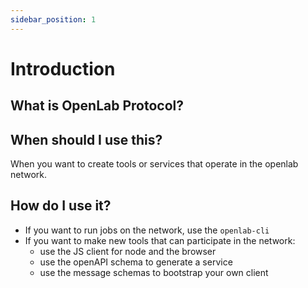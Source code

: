 ```yaml
---
sidebar_position: 1
---
```


# Introduction

## What is OpenLab Protocol?

## When should I use this?

When you want to create tools or services that operate in the openlab network.

## How do I use it?

- If you want to run jobs on the network, use the `openlab-cli`
- If you want to make new tools that can participate in the network:
  - use the JS client for node and the browser
  - use the openAPI schema to generate a service
  - use the message schemas to bootstrap your own client